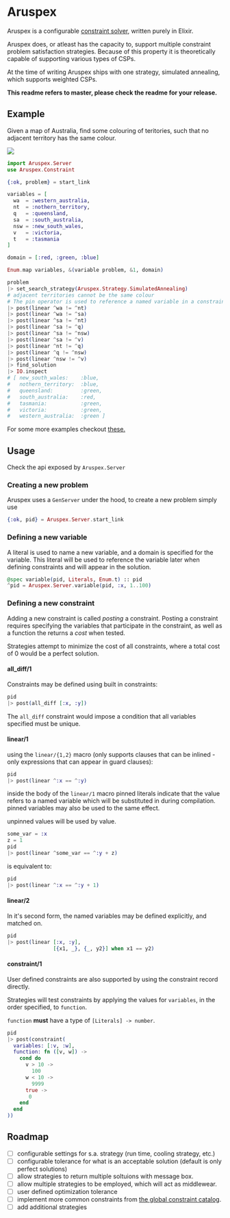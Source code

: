 # Aruspex
Aruspex is a configurable [constraint
solver](https://en.wikipedia.org/wiki/Constraint_satisfaction_problem), written
purely in Elixir.

Aruspex does, or atleast has the capacity to, support multiple constraint problem
satisfaction strategies. Because of this property it is theoretically capable
of supporting various types of CSPs.

At the time of writing Aruspex ships with one strategy, simulated annealing,
which supports weighted CSPs.

**This readme refers to master, please check the readme for your release.**

## Example
Given a map of Australia, find some colouring of teritories, such that no adjacent territory has the same colour.

![](http://australia.pppst.com/Australia_map_regions.gif)

```elixir
import Aruspex.Server
use Aruspex.Constraint

{:ok, problem} = start_link

variables = [
  wa  = :western_australia,
  nt  = :nothern_territory,
  q   = :queensland,
  sa  = :south_australia,
  nsw = :new_south_wales,
  v   = :victoria,
  t   = :tasmania
]

domain = [:red, :green, :blue]

Enum.map variables, &(variable problem, &1, domain)

problem
|> set_search_strategy(Aruspex.Strategy.SimulatedAnnealing)
# adjacent territories cannot be the same colour
# The pin operator is used to reference a named variable in a constraint, check the section on variables below.
|> post(linear ^wa != ^nt)
|> post(linear ^wa != ^sa)
|> post(linear ^sa != ^nt)
|> post(linear ^sa != ^q)
|> post(linear ^sa != ^nsw)
|> post(linear ^sa != ^v)
|> post(linear ^nt != ^q)
|> post(linear ^q != ^nsw)
|> post(linear ^nsw != ^v)
|> find_solution
|> IO.inspect
# [ new_south_wales:    :blue,
#   nothern_territory:  :blue,
#   queensland:         :green,
#   south_australia:    :red,
#   tasmania:           :green,
#   victoria:           :green,
#   western_australia:  :green ]
```

For some more examples checkout [these.](test/support/examples/)

## Usage
Check the api exposed by `Aruspex.Server`

### Creating a new problem
Aruspex uses a `GenServer` under the hood, to create a new problem simply use
```elixir
{:ok, pid} = Aruspex.Server.start_link
```

### Defining a new variable
A literal is used to name a new variable, and a domain is specified for the
variable.  This literal will be used to reference the variable later when
defining constraints and will appear in the solution.
```elixir
@spec variable(pid, Literals, Enum.t) :: pid
^pid = Aruspex.Server.variable(pid, :x, 1..100)
```

### Defining a new constraint
Adding a new constraint is called *posting* a constraint. Posting a constraint
requires specifying the variables that participate in the constraint, as well
as a function the returns a *cost* when tested.

Strategies attempt to minimize
the cost of all constraints, where a total cost of 0 would be a perfect
solution.

#### all_diff/1
Constraints may be defined using built in constraints:

```elixir
pid
|> post(all_diff [:x, :y])
```

The `all_diff` constraint would impose a condition that all variables specified
must be unique.

#### linear/1
using the `linear/{1,2}` macro (only supports clauses that can be inlined -
only expressions that can appear in guard clauses):

```elixir
pid
|> post(linear ^:x == ^:y)
```

inside the body of the `linear/1` macro pinned literals indicate that the value
refers to a named variable which will be substituted in during compilation.
pinned variables may also be used to the same effect.

unpinned values will be used by value.

```elixir
some_var = :x
z = 1
pid
|> post(linear ^some_var == ^:y + z)
```

is equivalent to:

```elixir
pid
|> post(linear ^:x == ^:y + 1)
```

#### linear/2
In it's second form, the named variables may be defined explicitly, and matched
on.

```elixir
pid
|> post(linear [:x, :y],
               [{x1, _}, {_, y2}] when x1 == y2)
```

#### constraint/1
User defined constraints are also supported by using the constraint record
directly.

Strategies will test constraints by applying the values for `variables`, in
the order specified, to `function`.

`function` **must** have a type of `[Literals] -> number`.

```elixir
pid
|> post(constraint(
  variables: [:v, :w],
  function: fn ([v, w]) ->
    cond do
      v > 10 ->
        100
      w < 10 ->
        9999
      true ->
       0
    end
  end
))
```
## Roadmap
- [ ] configurable settings for s.a. strategy (run time, cooling strategy, etc.)
- [ ] configurable tolerance for what is an acceptable solution (default is only perfect solutions)
- [ ] allow strategies to return multiple soltuions with message box.
- [ ] allow multiple strategies to be employed, which will act as middlewear.
- [ ] user defined optimization tolerance
- [ ] implement more common constraints from [the global constraint catalog](http://www.emn.fr/z-info/sdemasse/gccat/sec5.html).
- [ ] add additional strategies
